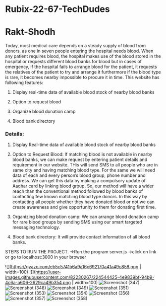 # Rubix-22-67-TechDudes

<h1>Rakt-Shodh</h1>


Today, most medical care depends on a steady supply of blood from donors, as one in seven people entering the hospital needs blood.
When any patient requires blood, the hospital makes use of the blood stored in the hospital or requests different blood banks for blood but in cases of emergency, if the hospital fails to arrange blood for the patient, it requests the relatives of the patient to try and arrange it furthermore if the blood type is rare, it becomes nearby impossible to procure it in time.
This website has following features:

1) Display real-time data of available blood stock of nearby blood banks

2) Option to request blood

3) Organize blood donation camp

4) Blood bank directory


<h3>Details:</h3>

1) Display Real-time data of available blood stock of nearby blood banks

2) Option to Request Blood:
If matching blood is not available in nearby blood banks, we can make request by entering patient details and requirement in our website. THis will send SMS to all people who are in same city and having matching blood type. For the same we will need data of each and every person’s blood group, phone number and address. We can get this data by making a compulsory update of Aadhar card by linking blood group. So, our method will have a wider reach than the conventional method followed by blood banks of contacting few known matching blood type donors. In this way by contacting all people whether they have donated blood or not we can create awareness and give opportunity to them for donating first time.

3) Organizing blood donation camp:
We can arrange blood donation camp for rare blood groups by sending SMS using our smart targeted messaging technology.

4) Blood bank directory:
It will provide contact information of all blood banks.




STEPS TO RUN THE PROJECT.
->Run the program server.js
->click on link or go to localhost:3000 in your browser


![](https://gyazo.com/eb5c5741b6a9a16c692170a41a49c858.png | width=100)
![](https://user-images.githubusercontent.com/82230267/224544425-4e9839bf-94b9-4c6a-a606-2629ca49b354.png | width=100)
![Screenshot (347)](https://user-images.githubusercontent.com/82230267/224544424-8b7c7f2c-69e7-49d9-9dc1-c6b8c46b9e75.png)
![Screenshot (348)](https://user-images.githubusercontent.com/82230267/224544423-f5613d13-f6b3-41dc-b05f-fe22a009b076.png)
![Screenshot (349)](https://user-images.githubusercontent.com/82230267/224544422-745d714e-5cf6-49e1-ba7a-94771bf04f16.png)
![Screenshot (351)](https://user-images.githubusercontent.com/82230267/224544421-a9e5f2c0-a7b6-4d0a-91e9-ffdbc73f94ad.png)
![Screenshot (353)](https://user-images.githubusercontent.com/82230267/224544419-21ef4c3b-e4a8-4d85-ae5e-3770ade49303.png)
![Screenshot (354)](https://user-images.githubusercontent.com/82230267/224544418-383b76fd-dab4-419c-b5eb-714e889d3126.png)
![Screenshot (356)](https://user-images.githubusercontent.com/82230267/224544416-ac36ae2b-cad2-40e2-8d61-6e9267f4fdcf.png)
![Screenshot (357)](https://user-images.githubusercontent.com/82230267/224544414-da1bbec4-dcbd-4a5d-b61e-af907fb3f38d.png)
![Screenshot (358)](https://user-images.githubusercontent.com/82230267/224544410-25567e50-b6a2-40b9-b874-c31bf618efa8.png)












